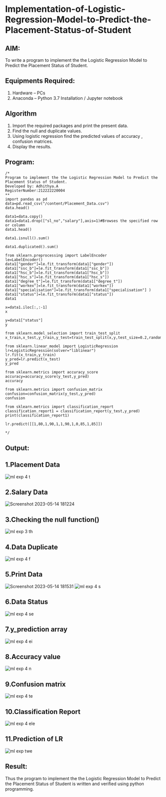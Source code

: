 # Implementation-of-Logistic-Regression-Model-to-Predict-the-Placement-Status-of-Student

## AIM:
To write a program to implement the the Logistic Regression Model to Predict the Placement Status of Student.

## Equipments Required:
1. Hardware – PCs
2. Anaconda – Python 3.7 Installation / Jupyter notebook

## Algorithm
1. Import the required packages and print the present data.
2. Find the null and duplicate values.
3. Using logistic regression find the predicted values of accuracy , confusion matrices.
4. Display the results.
## Program:
```
/*
Program to implement the the Logistic Regression Model to Predict the Placement Status of Student.
Developed by: Adhithya.A
RegisterNumber:212222220004
**
import pandas as pd
data=pd.read_csv("/content/Placement_Data.csv")
data.head()

data1=data.copy()
data1=data1.drop(["sl_no","salary"],axis=1)#Browses the specified row or column
data1.head()

data1.isnull().sum()

data1.duplicated().sum()

from sklearn.preprocessing import LabelEncoder
le=LabelEncoder()
data1["gender"]=le.fit_transform(data1["gender"])
data1["ssc_b"]=le.fit_transform(data1["ssc_b"])
data1["hsc_b"]=le.fit_transform(data1["hsc_b"])
data1["hsc_s"]=le.fit_transform(data1["hsc_s"])
data1["degree_t"]=le.fit_transform(data1["degree_t"])
data1["workex"]=le.fit_transform(data1["workex"])
data1["specialisation"]=le.fit_transform(data1["specialisation"] )     
data1["status"]=le.fit_transform(data1["status"])       
data1 

x=data1.iloc[:,:-1]
x

y=data1["status"]
y

from sklearn.model_selection import train_test_split
x_train,x_test,y_train,y_test=train_test_split(x,y,test_size=0.2,random_state=0)

from sklearn.linear_model import LogisticRegression
lr=LogisticRegression(solver="liblinear")
lr.fit(x_train,y_train)
y_pred=lr.predict(x_test)
y_pred

from sklearn.metrics import accuracy_score
accuracy=accuracy_score(y_test,y_pred)
accuracy

from sklearn.metrics import confusion_matrix
confusion=confusion_matrix(y_test,y_pred)
confusion

from sklearn.metrics import classification_report
classification_report1 = classification_report(y_test,y_pred)
print(classification_report1)

lr.predict([[1,80,1,90,1,1,90,1,0,85,1,85]])

*/
```

## Output:
## 1.Placement Data
![ml exp 4 t](https://github.com/Rama-Lekshmi/Implementation-of-Logistic-Regression-Model-to-Predict-the-Placement-Status-of-Student/assets/118541549/d343df92-e10c-416a-bbeb-469c70f9317b)
## 2.Salary Data
![Screenshot 2023-05-14 181224](https://github.com/Rama-Lekshmi/Implementation-of-Logistic-Regression-Model-to-Predict-the-Placement-Status-of-Student/assets/118541549/4dec9e7f-b24f-4947-8ed8-eb77166acd02)
## 3.Checking the null function()
![ml exp 3 th](https://github.com/Rama-Lekshmi/Implementation-of-Logistic-Regression-Model-to-Predict-the-Placement-Status-of-Student/assets/118541549/2bf8d777-40f9-4a15-819f-f740a88dc01b)
## 4.Data Duplicate
![ml exp 4 f](https://github.com/Rama-Lekshmi/Implementation-of-Logistic-Regression-Model-to-Predict-the-Placement-Status-of-Student/assets/118541549/24435259-ce8d-415e-a46e-515b3ce5bcd5)
## 5.Print Data
![Screenshot 2023-05-14 181531](https://github.com/Rama-Lekshmi/Implementation-of-Logistic-Regression-Model-to-Predict-the-Placement-Status-of-Student/assets/118541549/b61b0a25-84b6-41c7-952d-09f2099f6354)
![ml exp 4 s](https://github.com/Rama-Lekshmi/Implementation-of-Logistic-Regression-Model-to-Predict-the-Placement-Status-of-Student/assets/118541549/1af99856-990c-46db-adab-2fcb5646787c)
## 6.Data Status
![ml exp 4 se](https://github.com/Rama-Lekshmi/Implementation-of-Logistic-Regression-Model-to-Predict-the-Placement-Status-of-Student/assets/118541549/8d74f3ac-a247-4bce-82a4-b2bc27cdeb80)
## 7.y_prediction array
![ml exp 4 ei](https://github.com/Rama-Lekshmi/Implementation-of-Logistic-Regression-Model-to-Predict-the-Placement-Status-of-Student/assets/118541549/6d21b45c-3716-42ea-bfd8-0e6d4bd96875)
## 8.Accuracy value
![ml exp 4 n](https://github.com/Rama-Lekshmi/Implementation-of-Logistic-Regression-Model-to-Predict-the-Placement-Status-of-Student/assets/118541549/f13d398f-7b71-49bd-b787-2ae8b6c86f49)
## 9.Confusion matrix
![ml exp 4 te](https://github.com/Rama-Lekshmi/Implementation-of-Logistic-Regression-Model-to-Predict-the-Placement-Status-of-Student/assets/118541549/bea05d71-7a26-41df-b4af-84dc2d0788f6)
## 10.Classification Report
![ml exp 4 ele](https://github.com/Rama-Lekshmi/Implementation-of-Logistic-Regression-Model-to-Predict-the-Placement-Status-of-Student/assets/118541549/495dae98-1d9d-4fcf-bb3c-20e259485d07)
## 11.Prediction of LR
![ml exp twe](https://github.com/Rama-Lekshmi/Implementation-of-Logistic-Regression-Model-to-Predict-the-Placement-Status-of-Student/assets/118541549/17ef5d1d-79dc-41cb-a9d1-b05eff1c61dd)




## Result:
Thus the program to implement the the Logistic Regression Model to Predict the Placement Status of Student is written and verified using python programming.
